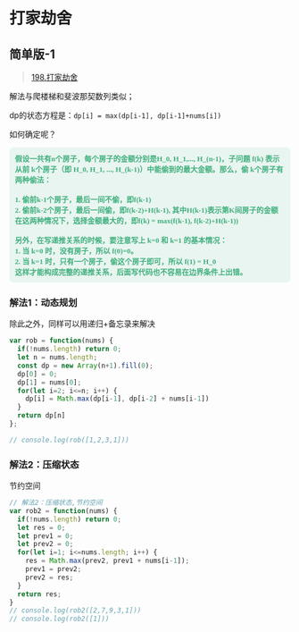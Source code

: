 # 打家劫舍

## 简单版-1
> [198.打家劫舍](https://leetcode-cn.com/problems/house-robber/)

解法与爬楼梯和斐波那契数列类似；

dp的状态方程是：`dp[i] = max(dp[i-1], dp[i-1]+nums[i])`

如何确定呢？

<div style="background-color: RGBA(62,175,124,0.10); font-size: 13px; font-family:'PingFangSC-Regular'; color: #3eaf7c; font-weight: 600; padding: 10px; border-radius: 8px; margin-bottom: 20px;">假设一共有n个房子，每个房子的金额分别是H_0, H_1,..., H_(n-1)，子问题 f(k) 表示从前 k个房子（即 H_0, H_1, ..., H_(k-1)）中能偷到的最大金额。那么，偷 k个房子有两种偷法：<br/><br/>
1. 偷前k-1个房子，最后一间不偷，即f(k-1)<br/>
2. 偷前k-2个房子，最后一间偷，即f(k-2)+H(k-1), 其中H(k-1)表示第K间房子的金额<br/>
在这两种情况下，选择金额最大的，即f(k) = max(f(k-1), f(k-2)+H(k-1))<br/><br/>
另外，在写递推关系的时候，要注意写上 k=0 和 k=1 的基本情况：<br/>
1. 当 k=0 时，没有房子，所以 f(0)=0。<br/>
2. 当 k=1 时，只有一个房子，偷这个房子即可，所以 f(1) = H_0<br/>
这样才能构成完整的递推关系，后面写代码也不容易在边界条件上出错。
</div>


### 解法1：动态规划
除此之外，同样可以用递归+备忘录来解决
```js
var rob = function(nums) {
  if(!nums.length) return 0;
  let n = nums.length;
  const dp = new Array(n+1).fill(0);
  dp[0] = 0;
  dp[1] = nums[0];
  for(let i=2; i<=n; i++) {
    dp[i] = Math.max(dp[i-1], dp[i-2] + nums[i-1])
  }
  return dp[n]
};

// console.log(rob([1,2,3,1]))
```
### 解法2：压缩状态

节约空间
```js
// 解法2：压缩状态,节约空间
var rob2 = function(nums) {
  if(!nums.length) return 0;
  let res = 0;
  let prev1 = 0;
  let prev2 = 0;
  for(let i=1; i<=nums.length; i++) {
    res = Math.max(prev2, prev1 + nums[i-1]);
    prev1 = prev2;
    prev2 = res;
  }
  return res;
}
// console.log(rob2([2,7,9,3,1]))
// console.log(rob2([1]))
```
